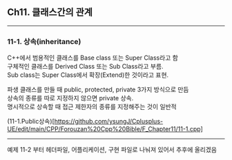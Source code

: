 ## Ch11. 클래스간의 관계

---------------------------------
### 11-1. 상속(inheritance)

  C++에서 범용적인 클래스를 Base class 또는 Super Class라고 함 <br>
  구체적인 클래스를 Derived Class 또는 Sub Class라고 부름. <br> 
  Sub class는 Super Class에서 확장(Extend)한 것이라고 표현. <br>  

  파생 클래스를 만들 때 public, protected, private 3가지 방식으로 만듬 <br>
  상속의 종류를 따로 지정하지 않으면 private 상속. <br>
  명시적으로 상속할 때 접근 제한자의 종류를 지정해주는 것이 일반적 <br>

(11-1.Public상속)[https://github.com/ysungJ/Cplusplus-UE/edit/main/CPP/Forouzan%20Cpp%20Bible/F_Chapter11/11-1.cpp]

---------------------
예제 11-2 부터 헤더파일, 어플리케이션, 구현 파일로 나눠져 있어서 추후에 올리겠음
